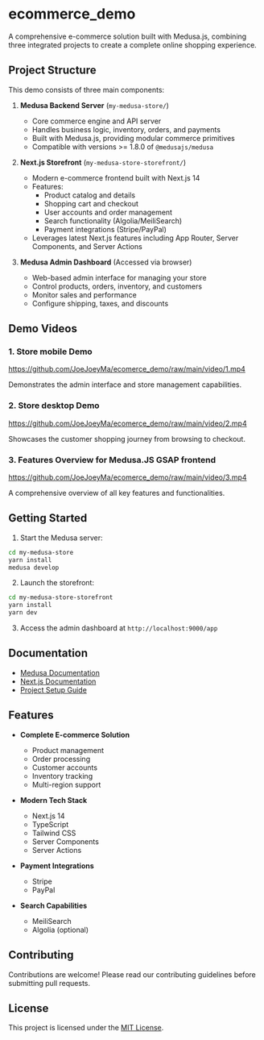 # ecommerce_demo

A comprehensive e-commerce solution built with Medusa.js, combining three integrated projects to create a complete online shopping experience.

## Project Structure

This demo consists of three main components:

1. **Medusa Backend Server** (`my-medusa-store/`)
   - Core commerce engine and API server
   - Handles business logic, inventory, orders, and payments
   - Built with Medusa.js, providing modular commerce primitives
   - Compatible with versions >= 1.8.0 of `@medusajs/medusa`

2. **Next.js Storefront** (`my-medusa-store-storefront/`)
   - Modern e-commerce frontend built with Next.js 14
   - Features:
     - Product catalog and details
     - Shopping cart and checkout
     - User accounts and order management
     - Search functionality (Algolia/MeiliSearch)
     - Payment integrations (Stripe/PayPal)
   - Leverages latest Next.js features including App Router, Server Components, and Server Actions

3. **Medusa Admin Dashboard** (Accessed via browser)
   - Web-based admin interface for managing your store
   - Control products, orders, inventory, and customers
   - Monitor sales and performance
   - Configure shipping, taxes, and discounts

## Demo Videos

### 1. Store mobile Demo
https://github.com/JoeJoeyMa/ecomerce_demo/raw/main/video/1.mp4

Demonstrates the admin interface and store management capabilities.

### 2. Store desktop Demo
https://github.com/JoeJoeyMa/ecomerce_demo/raw/main/video/2.mp4

Showcases the customer shopping journey from browsing to checkout.

### 3. Features Overview for Medusa.JS GSAP frontend
https://github.com/JoeJoeyMa/ecomerce_demo/raw/main/video/3.mp4

A comprehensive overview of all key features and functionalities.

## Getting Started

1. Start the Medusa server:
```bash
cd my-medusa-store
yarn install
medusa develop
```

2. Launch the storefront:
```bash
cd my-medusa-store-storefront
yarn install
yarn dev
```

3. Access the admin dashboard at `http://localhost:9000/app`

## Documentation

- [Medusa Documentation](https://docs.medusajs.com/)
- [Next.js Documentation](https://nextjs.org/docs)
- [Project Setup Guide](https://docs.medusajs.com/create-medusa-app)

## Features

- **Complete E-commerce Solution**
  - Product management
  - Order processing
  - Customer accounts
  - Inventory tracking
  - Multi-region support

- **Modern Tech Stack**
  - Next.js 14
  - TypeScript
  - Tailwind CSS
  - Server Components
  - Server Actions

- **Payment Integrations**
  - Stripe
  - PayPal

- **Search Capabilities**
  - MeiliSearch
  - Algolia (optional)

## Contributing

Contributions are welcome! Please read our contributing guidelines before submitting pull requests.

## License

This project is licensed under the [MIT License](LICENSE).
